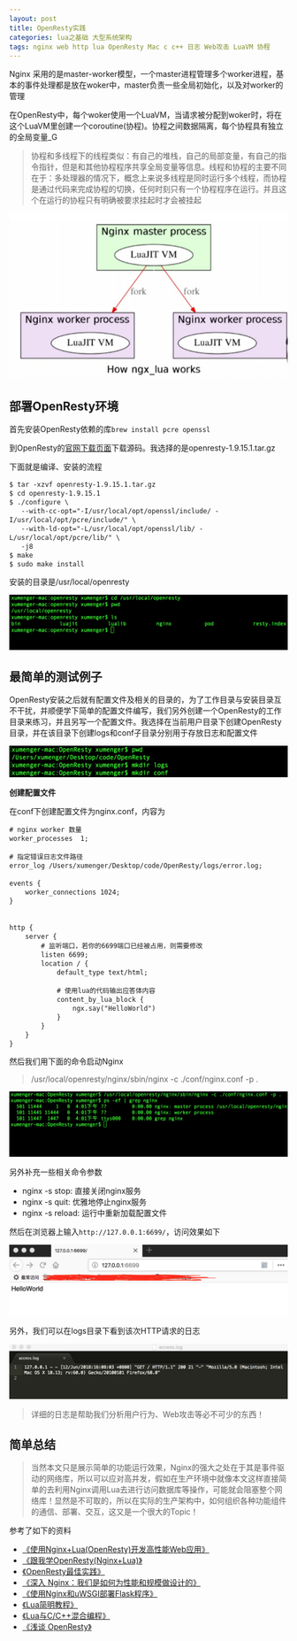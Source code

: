 ```yaml
---
layout: post
title: OpenResty实践
categories: lua之基础 大型系统架构 
tags: nginx web http lua OpenResty Mac c c++ 日志 Web攻击 LuaVM 协程
---
```


Nginx 采用的是master-worker模型，一个master进程管理多个worker进程，基本的事件处理都是放在woker中，master负责一些全局初始化，以及对worker的管理

在OpenResty中，每个woker使用一个LuaVM，当请求被分配到woker时，将在这个LuaVM里创建一个coroutine(协程)。协程之间数据隔离，每个协程具有独立的全局变量\_G

>协程和多线程下的线程类似：有自己的堆栈，自己的局部变量，有自己的指令指针，但是和其他协程程序共享全局变量等信息。线程和协程的主要不同在于：多处理器的情况下，概念上来说多线程是同时运行多个线程，而协程是通过代码来完成协程的切换，任何时刻只有一个协程程序在运行。并且这个在运行的协程只有明确被要求挂起时才会被挂起

![](../media/image/2018-06-13/00.jpg)

## 部署OpenResty环境

首先安装OpenResty依赖的库`brew install pcre openssl`

到OpenResty的[官网下载页面](http://openresty.org/cn/download.html)下载源码。我选择的是openresty-1.9.15.1.tar.gz

下面就是编译、安装的流程

```
$ tar -xzvf openresty-1.9.15.1.tar.gz
$ cd openresty-1.9.15.1
$ ./configure \
   --with-cc-opt="-I/usr/local/opt/openssl/include/ -I/usr/local/opt/pcre/include/" \
   --with-ld-opt="-L/usr/local/opt/openssl/lib/ -L/usr/local/opt/pcre/lib/" \
   -j8
$ make
$ sudo make install
```

安装的目录是/usr/local/openresty

![](../media/image/2018-06-13/01.png)

## 最简单的测试例子

OpenResty安装之后就有配置文件及相关的目录的，为了工作目录与安装目录互不干扰，并顺便学下简单的配置文件编写，我们另外创建一个OpenResty的工作目录来练习，并且另写一个配置文件。我选择在当前用户目录下创建OpenResty目录，并在该目录下创建logs和conf子目录分别用于存放日志和配置文件

![](../media/image/2018-06-13/02.png)

**创建配置文件**

在conf下创建配置文件为nginx.conf，内容为

```nginx
# nginx worker 数量
worker_processes  1;

# 指定错误日志文件路径
error_log /Users/xumenger/Desktop/code/OpenResty/logs/error.log;

events {
    worker_connections 1024;
}


http {
    server {
        # 监听端口，若你的6699端口已经被占用，则需要修改
        listen 6699;
        location / {
            default_type text/html;

            # 使用lua的代码输出应答体内容
            content_by_lua_block {
                ngx.say("HelloWorld")
            }
        }
    }
}
```

然后我们用下面的命令启动Nginx

>/usr/local/openresty/nginx/sbin/nginx -c ./conf/nginx.conf -p .

![](../media/image/2018-06-13/03.png)

另外补充一些相关命令参数

* nginx -s stop: 直接关闭nginx服务
* nginx -s quit: 优雅地停止nginx服务
* nginx -s reload: 运行中重新加载配置文件

然后在浏览器上输入`http://127.0.0.1:6699/`，访问效果如下

![](../media/image/2018-06-13/04.png)

另外，我们可以在logs目录下看到该次HTTP请求的日志

![](../media/image/2018-06-13/05.png)

>详细的日志是帮助我们分析用户行为、Web攻击等必不可少的东西！

## 


## 简单总结

>当然本文只是展示简单的功能运行效果，Nginx的强大之处在于其是事件驱动的网络库，所以可以应对高并发，假如在生产环境中就像本文这样直接简单的去利用Nginx调用Lua去进行访问数据库等操作，可能就会阻塞整个网络库！显然是不可取的，所以在实际的生产架构中，如何组织各种功能组件的通信、部署、交互，这又是一个很大的Topic！

参考了如下的资料

* [《使用Nginx+Lua(OpenResty)开发高性能Web应用》](http://jinnianshilongnian.iteye.com/blog/2280928)
* [《跟我学OpenResty(Nginx+Lua)》](http://jinnianshilongnian.iteye.com/blog/2190344)
* [《OpenResty最佳实践》](https://moonbingbing.gitbooks.io/openresty-best-practices/content/)
* [《深入 Nginx：我们是如何为性能和规模做设计的》](http://blog.jobbole.com/88766/)
* [《使用Nginx和uWSGI部署Flask程序》](http://www.xumenger.com/nginx-flask-python-20180331/)
* [《Lua简明教程》](http://www.xumenger.com/lua-20180126/)
* [《Lua与C/C++混合编程》](http://www.xumenger.com/lua-c-cpp-20180202/)
* [《浅谈 OpenResty》](http://www.linkedkeeper.com/detail/blog.action?bid=1034)
